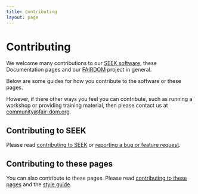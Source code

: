 ```yaml
---
title: contributing
layout: page
---
```


# Contributing

We welcome many contributions to our [SEEK software](https://seek4science.org), these Documentation pages and our [FAIRDOM](https://fair-dom.org) project in general.

Below are some guides for how you contribute to the software or these pages.

However, if there other ways you feel you can contribute, such as running a workshop or providing training material, then please contact us at <community@fair-dom.org>.

## Contributing to SEEK

Please read [contributing to SEEK](tech/contributing-to-seek.html) or [reporting a bug or feature request](/tech/reporting-bugs-and-features).


## Contributing to these pages

You can also contribute to these pages.
Please read [contributing to these pages](contributing-to-pages.html) and the [style guide](style-guide).